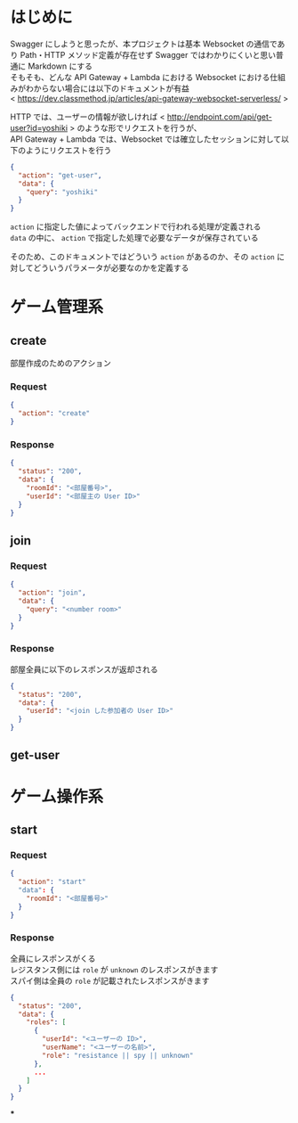 

# はじめに

Swagger にしようと思ったが、本プロジェクトは基本 Websocket の通信であり Path・HTTP メソッド定義が存在せず Swagger ではわかりにくいと思い普通に Markdown にする  
そもそも、どんな API Gateway + Lambda における Websocket における仕組みがわからない場合には以下のドキュメントが有益  
< https://dev.classmethod.jp/articles/api-gateway-websocket-serverless/ >  

HTTP では、ユーザーの情報が欲しければ < http://endpoint.com/api/get-user?id=yoshiki > のような形でリクエストを行うが、  
API Gateway + Lambda では、Websocket では確立したセッションに対して以下のようにリクエストを行う  

```json
{
  "action": "get-user",
  "data": {
	"query": "yoshiki"
  }
}
```

`action` に指定した値によってバックエンドで行われる処理が定義される  
`data` の中に、 `action` で指定した処理で必要なデータが保存されている  

そのため、このドキュメントではどういう `action` があるのか、その `action` に対してどういうパラメータが必要なのかを定義する  


# ゲーム管理系


## create

部屋作成のためのアクション  


### Request

```json
{
  "action": "create"
}
```


### Response

```json
{
  "status": "200",
  "data": {
	"roomId": "<部屋番号>",
	"userId": "<部屋主の User ID>"
  }
}
```


## join


### Request

```json
{
  "action": "join",
  "data": {
	"query": "<number room>"
  }
}
```


### Response

部屋全員に以下のレスポンスが返却される  

```json
{
  "status": "200",
  "data": {
	"userId": "<join した参加者の User ID>"
  }
}
```


## get-user


# ゲーム操作系


## start


### Request

```json
{
  "action": "start"
  "data": {
	"roomId": "<部屋番号>"
  }
}
```


### Response

全員にレスポンスがくる  
レジスタンス側には `role` が `unknown` のレスポンスがきます  
スパイ側は全員の `role` が記載されたレスポンスがきます  

```json
{
  "status": "200",
  "data": {
	"roles": [
	  {
		"userId": "<ユーザーの ID>",
		"userName": "<ユーザーの名前>",
		"role": "resistance || spy || unknown"
	  },
	  ...
	]
  }
}
```

**\***  

